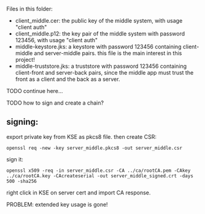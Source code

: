 Files in this folder:

- client_middle.cer: the public key of the middle system, with usage "client auth"
- client_middle.p12: the key pair of the middle system with password 123456, with usage "client auth"
- middle-keystore.jks: a keystore with password 123456 containing client-middle and server-middle pairs. this file is the main interest in this project!
- middle-truststore.jks: a truststore with password 123456 containing client-front and server-back pairs, since the middle app must trust the front as a client and the back as a server.

TODO continue here...

TODO how to sign and create a chain?

## signing:

export private key from KSE as pkcs8 file.
then create CSR:

    openssl req -new -key server_middle.pkcs8 -out server_middle.csr

sign it:

    openssl x509 -req -in server_middle.csr -CA ../ca/rootCA.pem -CAkey ../ca/rootCA.key -CAcreateserial -out server_middle_signed.crt -days 500 -sha256

right click in KSE on server cert and import CA response.

PROBLEM: extended key usage is gone!

